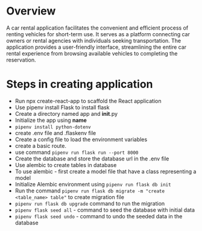 # Overview
A car rental application facilitates the convenient and efficient process of renting vehicles for short-term use. It serves as a platform connecting car owners or rental agencies with individuals seeking transportation. The application provides a user-friendly interface, streamlining the entire car rental experience from browsing available vehicles to completing the reservation.

# Steps in creating application
- Run npx create-react-app to scaffold the React application
- Use pipenv install Flask to install flask
- Create a directory named app and __init__.py
- Initialize the app using __name__
- `pipenv install python-dotenv`
- create .env file and .flaskenv file
- Create a config file to load the environment variables
- create a basic route.
- use command `pipenv run flask run --port 8000`
- Create the database and store the database url in the .env file
- Use alembic to create tables in database
- To use alembic - first create a model file that have a class representing a model
- Initialize Alembic environment using `pipenv run flask db init`
- Run the command `pipenv run flask db migrate -m "create <table_name> table"` to create migration file
- `pipenv run flask db upgrade` command to run the migration
- `pipenv flask seed all` - command to seed the database with initial data
- `pipenv flask seed undo` - command to undo the seeded data in the database
